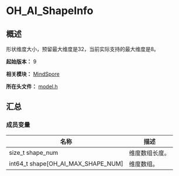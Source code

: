 # OH_AI_ShapeInfo
<!--Kit_MindSpore Lite Kit--><!--System_AI-->

## 概述

形状维度大小，预留最大维度是32，当前实际支持的最大维度是8。

**起始版本：** 9

**相关模块：** [MindSpore](capi-mindspore.md)

**所在头文件：** [model.h](capi-model-h.md)

## 汇总

### 成员变量

| 名称 | 描述 |
| -- | -- |
| size_t shape_num | 维度数组长度。 |
| int64_t shape[OH_AI_MAX_SHAPE_NUM] | 维度数组。 |